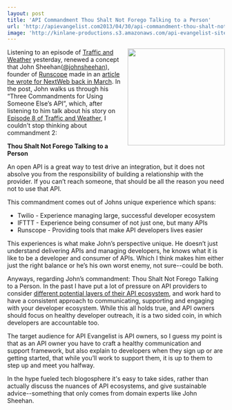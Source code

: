 ```yaml
---
layout: post
title: 'API Commandment Thou Shalt Not Forego Talking to a Person'
url: 'http://apievangelist.com2013/04/30/api-commandment-thou-shalt-not-forego-talking-to-a-person/'
image: 'http://kinlane-productions.s3.amazonaws.com/api-evangelist-site/blog/kin-lane-in-api-we-trust-trimmed.png'
---
```



<p>
     <img src="https://s3.amazonaws.com/kinlane-productions/kin-lane/kin-lane-in-api-we-trust-trimmed.png"  width="225" align="right" />
</p>
<p>
     Listening to an episode of <a href="http://trafficandweather.io/">Traffic and Weather</a> yesterday, renewed a concept that John Sheehan(<a href="https://twitter.com/johnsheehan">@johnsheehan</a>), founder of <a title="Runscope" href="https://www.runscope.com/signin?next=%2F">Runscope</a> made in an <a href="http://thenextweb.com/dd/2013/03/12/apis-are-dead-long-live-apis/?fromcat=all">article he wrote for NextWeb back in March</a>. In the post, John walks us through his “Three Commandments for Using Someone Else’s API”, which, after listening to him talk about his story on <a href="http://trafficandweather.io/post/46485798823/episode-8-im-going-to-withdraw-my-objection">Episode 8 of Traffic and Weather</a>, I couldn't stop thinking about commandment 2:
</p>
<p>
     <strong>Thou Shalt Not Forego Talking to a Person</strong>
</p>
<p>
     An open API is a great way to test drive an integration, but it does not absolve you from the responsibility of building a relationship with the provider. If you can’t reach someone, that should be all the reason you need not to use that API.
</p>
<p>
     This commandment comes out of Johns unique experience which spans:
</p>
<ul >
     <li>Twilio - Experience managing large, successful developer ecosystem
     </li>
     <li>IFTTT - Experience being consumer of not just one, but many APIs
     </li>
     <li>Runscope - Providing tools that make API developers lives easier
     </li>
</ul>
<p>
     This experiences is what make John’s perspective unique. He doesn’t just understand delivering APIs and managing developers, he knows what it is like to be a developer and consumer of APIs. Which I think makes him either just the right balance or he’s his own worst enemy, not sure--could be both.
</p>
<p>
     Anyways, regarding John’s commandment: Thou Shalt Not Forego Talking to a Person. In the past I have put a lot of pressure on API providers to consider <a href="http://apievangelist.com/2012/01/31/four-potential-levels-of-an-api-business-ecosystem/">different potential layers of their API ecosystem</a>, and work hard to have a consistent approach to communicating, supporting and engaging with your developer ecosystem. While this all holds true, and API owners should focus on healthy developer outreach, it is a two sided coin, in which developers are accountable too.
</p>
<p>
     The target audience for API Evangelist is API owners, so I guess my point is that as an API owner you have to craft a healthy communication and support framework, but also explain to developers when they sign up or are getting started, that while you’ll work to support them, it is up to them to step up and meet you halfway.
</p>
<p>
     In the hype fueled tech blogosphere it's easy to take sides, rather than actually discuss the nuances of API ecosystems, and give sustainable advice--something that only comes from domain experts like John Sheehan.
</p>
